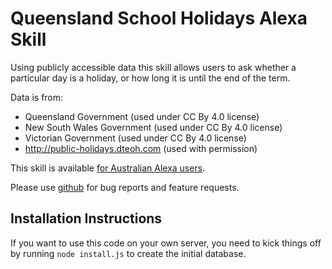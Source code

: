 # Queensland School Holidays Alexa Skill

Using publicly accessible data this skill allows users to ask whether a particular day is a holiday, or how long it is until the end of the term.

Data is from:

* Queensland Government (used under CC By 4.0 license)
* New South Wales Government (used under CC By 4.0 license)
* Victorian Government (used under CC By 4.0 license)
* http://public-holidays.dteoh.com (used with permission)

This skill is available [for Australian Alexa users](https://www.amazon.com.au/Daniel-Saunders-Queensland-School-Holidays/dp/B07B8ZQLMK/ref=sr_1_1?s=digital-skills&ie=UTF8&qid=1521263206&sr=1-1&keywords=aussie+holidays).

Please use [github](https://github.com/funkydan2/aussie_school_holidays_skill/issues) for bug reports and feature requests.

## Installation Instructions

If you want to use this code on your own server, you need to kick things off by running `node install.js` to create the initial database.
